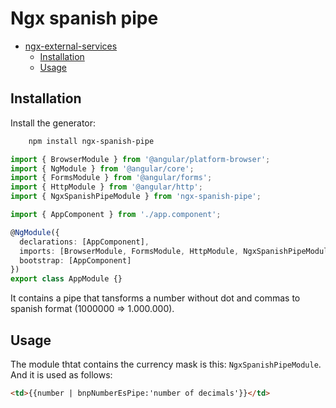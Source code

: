 # Ngx spanish pipe

- [ngx-external-services](#BPNcurrencycomponent)
  - [Installation](#Installation)
  - [Usage](#Usage)

## Installation

Install the generator:

```sh
    npm install ngx-spanish-pipe
```

```typescript
import { BrowserModule } from '@angular/platform-browser';
import { NgModule } from '@angular/core';
import { FormsModule } from '@angular/forms';
import { HttpModule } from '@angular/http';
import { NgxSpanishPipeModule } from 'ngx-spanish-pipe';

import { AppComponent } from './app.component';

@NgModule({
  declarations: [AppComponent],
  imports: [BrowserModule, FormsModule, HttpModule, NgxSpanishPipeModule],
  bootstrap: [AppComponent]
})
export class AppModule {}
```

It contains a pipe that tansforms a number without dot and commas to spanish format (1000000 => 1.000.000).

## Usage

The module thtat contains the currency mask is this: `NgxSpanishPipeModule`. And it is used as follows:

```html
<td>{{number | bnpNumberEsPipe:'number of decimals'}}</td>
```

